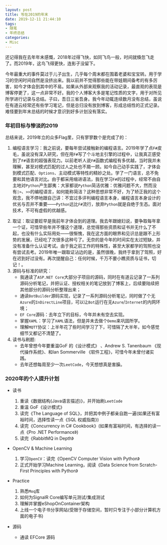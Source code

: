 ```yaml
---
layout: post
title: 写在2019的年末
date: 2019-12-11 21:44:10
tags:
- 随笔
- 年终总结
categories:
- Misc
---
```


还记得我在去年年末感慨，2018年过得飞快，如同飞鸟一般，时间就倏忽飞走了。而2019年，这鸟飞得更快，连影子没留下。

今年最重大的事件莫过于儿子出生，几乎每个周末都在围着老婆和宝宝转。用于学习的空闲时间自然是没挤出来。我以前并不觉得那些能在带娃期间备考的有多厉害，如今才体会到其中的不易。如果从外部来观察我的活动记录，最直观的表现是博客停更了，这一点非常不好。我的个人博客大多是笔记性质的文字，用于对所见所学进行记录与总结。子曰，吾日三省吾身。我今年动辄连续数月没有总结，虽说在有道云经常还有些学习笔记，但是总归没有放到博客，形成总结性的正式记录。难怪要到年末总结的时候才意识到好多计划没有落实。

### 年初目标与惨淡的2019

总结来说，2019年立的众多Flag里，只有寥寥数个是完成了的：
1. 编程语言学习：我之前说，要每年尝试接触新的编程语言。2019年学了点`F#`皮毛，虽说没有深入研究，但在用`F#`写了个斗地主引擎的过程中，让我真正感受到了`F#`语言的超强表现力。以前老听人说`F#`函数式编程有多优越，当时我并未理解，甚至对模式匹配的过人之处也不屑一顾。如今自己动手实践了，才体会到模式匹配、`Options`、主动模式等特性的精妙之处。学了一门语言，总不免要和其他语言对比。由于都采用缩进语法，我在学习`F#`的过程中，经常不由自主地对`Python`产生鄙夷：大家都说`Python`简洁优雅：优雅问题不大，然而没有`|>`、`>>`的编程语言，如何能称简洁？这种思想非常不好，为了矫正我的这个观念，我不停地跟自己讲：不宜过多评判编程语言本身，编程语言本身设计的优劣与否并不重要——`Python`远比`F#`流行，放弃`Python`就是自绝于生态。面对技术，不可有虚假的优越感。
<!-- more -->
2. 取证：取证要趁早是我前年才体会到的道理。我去年跟媳妇说，要争取每年拿一个证，可惜早些年并不懂这个道理，总觉得那些资质和证书并无什么了不起，也没有什么实际用处——很惭愧，我在这方面的眼界和见识总是跟不上形势的发展，已经吃了次很多这种亏了。无奈的是今年的时间实在太过短缺，并没有准备什么认证考试。由于我之前工作的特殊性，甚至大家都学的驾照也没有尝试去考。2019年唯一跟取证沾边的是，虽然很晚，我终于拿到了驾照，好在迟到好过没有。再次提醒自己：任何时候，千万不要小瞧资质与证书，切记！。
3. 源码与标准的研究： 
    * 我通读了`ASP.NET Core`大部分子项目的源码，同时在有道云记录了一系列源码分析笔记，并把认证、授权相关的笔记放到了博客上，后续要陆续把其他部分的源码分析整理出来；
    * 通读`BotBuilder`源码实现，记录了一系列源码分析笔记，同时做了个无`Azure`的`InDirectLine`项目，可以让`Bot`运行在无`Azure`/`Internet`的内网环境；
    * `EF Core`源码：去年立下的目标，今年并未有空去实现。
    * 掌握`XAML`：学习了`XAML`语法，但是并未去做个`Demo`来巩固所学。
    * 理解`MQTT`协议：上半年花了些时间学习了下，可惜隔了大半年，如今感觉细节又都记不清楚了。
4. 读书与刷题: 
    * 去年曾想今年要重温GoF 的《设计模式》 、Andrew S. Tanenbaum 《现代操作系统》、和Ian Sommerville 《软件工程》，可惜今年未曾付诸实践。
    * 去年还想每周至少一次`LeetCode`，今天想想真是害臊。


### 2020年的个人提升计划

- 读书
    1. 重读《数据结构(Java语言描述)》，并开始刷`LeetCode`
    2. 重温 GoF《设计模式》
    3. 读完《The Language of SQL》，并把其中例子都亲自跑一遍(如果还有富裕时间，选择性读一点《SQL 权威指南》)
    4. 读完《Concurrency in C# Cookbook》(如果有富裕时间，有选择的读一点《Pro .NET Performance》)
    5. 读完《RabbitMQ in Depth》

- OpenCV & Machine Learning
    1. 学习`OpenCV`：读完《OpenCV Computer Vision with Python》
    2. 正式开始学习Machine Learning，阅读《Data Science from Scratch- First Principles with Python》

- Practice
    1. 熟悉`Moq`库
    2. 如何为SignalR Core编写单元测试/集成测试
    3. 理解并掌握eShopOnContainer架构
    4. 上线一个电子书分享网站(受限于存储空间，暂时只专注于小部分计算机方面的电子书)

- 源码
    - 通读 EFCore 源码
